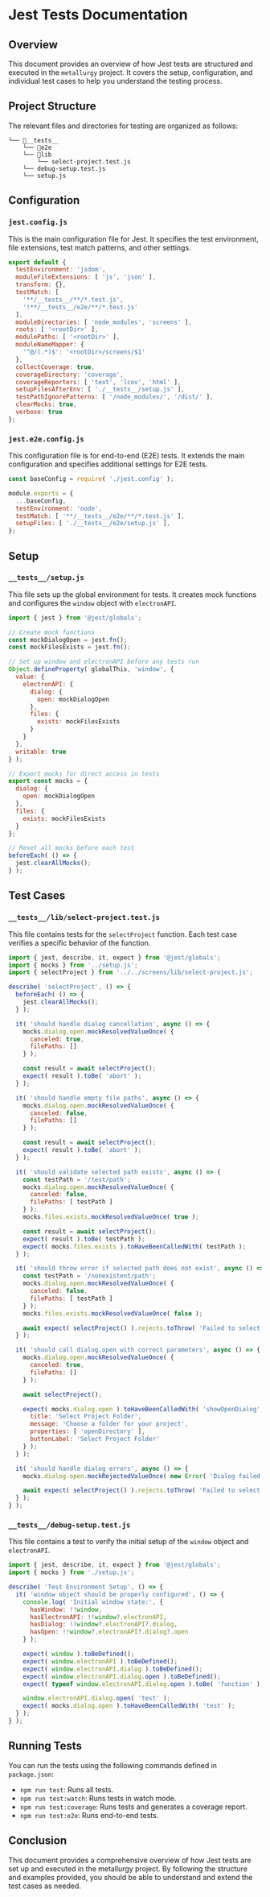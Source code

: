 # Jest Tests Documentation

## Overview

This document provides an overview of how Jest tests are structured and executed in the `metallurgy` project. It covers the setup, configuration, and individual test cases to help you understand the testing process.

## Project Structure

The relevant files and directories for testing are organized as follows:

```
└── 📁__tests__
    └── 📁e2e
    └── 📁lib
        └── select-project.test.js
    └── debug-setup.test.js
    └── setup.js
```


## Configuration

### `jest.config.js`

This is the main configuration file for Jest. It specifies the test environment, file extensions, test match patterns, and other settings.

```js
export default {
  testEnvironment: 'jsdom',
  moduleFileExtensions: [ 'js', 'json' ],
  transform: {},
  testMatch: [
    '**/__tests__/**/*.test.js',
    '!**/__tests__/e2e/**/*.test.js'
  ],
  moduleDirectories: [ 'node_modules', 'screens' ],
  roots: [ '<rootDir>' ],
  modulePaths: [ '<rootDir>' ],
  moduleNameMapper: {
    '^@/(.*)$': '<rootDir>/screens/$1'
  },
  collectCoverage: true,
  coverageDirectory: 'coverage',
  coverageReporters: [ 'text', 'lcov', 'html' ],
  setupFilesAfterEnv: [ './__tests__/setup.js' ],
  testPathIgnorePatterns: [ '/node_modules/', '/dist/' ],
  clearMocks: true,
  verbose: true
};
```
### `jest.e2e.config.js`
This configuration file is for end-to-end (E2E) tests. It extends the main configuration and specifies additional settings for E2E tests.

```js
const baseConfig = require( './jest.config' );

module.exports = {
  ...baseConfig,
  testEnvironment: 'node',
  testMatch: [ '**/__tests__/e2e/**/*.test.js' ],
  setupFiles: [ './__tests__/e2e/setup.js' ],
};
```

## Setup
### `__tests__/setup.js`

This file sets up the global environment for tests. It creates mock functions and configures the `window` object with `electronAPI`.

```js
import { jest } from '@jest/globals';

// Create mock functions
const mockDialogOpen = jest.fn();
const mockFilesExists = jest.fn();

// Set up window and electronAPI before any tests run
Object.defineProperty( globalThis, 'window', {
  value: {
    electronAPI: {
      dialog: {
        open: mockDialogOpen
      },
      files: {
        exists: mockFilesExists
      }
    }
  },
  writable: true
} );

// Export mocks for direct access in tests
export const mocks = {
  dialog: {
    open: mockDialogOpen
  },
  files: {
    exists: mockFilesExists
  }
};

// Reset all mocks before each test
beforeEach( () => {
  jest.clearAllMocks();
} );
```

## Test Cases
### `__tests__/lib/select-project.test.js`

This file contains tests for the `selectProject` function. Each test case verifies a specific behavior of the function.

```js
import { jest, describe, it, expect } from '@jest/globals';
import { mocks } from '../setup.js';
import { selectProject } from '../../screens/lib/select-project.js';

describe( 'selectProject', () => {
  beforeEach( () => {
    jest.clearAllMocks();
  } );

  it( 'should handle dialog cancellation', async () => {
    mocks.dialog.open.mockResolvedValueOnce( {
      canceled: true,
      filePaths: []
    } );

    const result = await selectProject();
    expect( result ).toBe( 'abort' );
  } );

  it( 'should handle empty file paths', async () => {
    mocks.dialog.open.mockResolvedValueOnce( {
      canceled: false,
      filePaths: []
    } );

    const result = await selectProject();
    expect( result ).toBe( 'abort' );
  } );

  it( 'should validate selected path exists', async () => {
    const testPath = '/test/path';
    mocks.dialog.open.mockResolvedValueOnce( {
      canceled: false,
      filePaths: [ testPath ]
    } );
    mocks.files.exists.mockResolvedValueOnce( true );

    const result = await selectProject();
    expect( result ).toBe( testPath );
    expect( mocks.files.exists ).toHaveBeenCalledWith( testPath );
  } );

  it( 'should throw error if selected path does not exist', async () => {
    const testPath = '/nonexistent/path';
    mocks.dialog.open.mockResolvedValueOnce( {
      canceled: false,
      filePaths: [ testPath ]
    } );
    mocks.files.exists.mockResolvedValueOnce( false );

    await expect( selectProject() ).rejects.toThrow( 'Failed to select project folder: Selected folder does not exist' );
  } );

  it( 'should call dialog.open with correct parameters', async () => {
    mocks.dialog.open.mockResolvedValueOnce( {
      canceled: true,
      filePaths: []
    } );

    await selectProject();

    expect( mocks.dialog.open ).toHaveBeenCalledWith( 'showOpenDialog', {
      title: 'Select Project Folder',
      message: 'Choose a folder for your project',
      properties: [ 'openDirectory' ],
      buttonLabel: 'Select Project Folder'
    } );
  } );

  it( 'should handle dialog errors', async () => {
    mocks.dialog.open.mockRejectedValueOnce( new Error( 'Dialog failed' ) );

    await expect( selectProject() ).rejects.toThrow( 'Failed to select project folder: Dialog failed' );
  } );
} );
```
### `__tests__/debug-setup.test.js`

This file contains a test to verify the initial setup of the `window` object and `electronAPI`.

```js
import { jest, describe, it, expect } from '@jest/globals';
import { mocks } from './setup.js';

describe( 'Test Environment Setup', () => {
  it( 'window object should be properly configured', () => {
    console.log( 'Initial window state:', {
      hasWindow: !!window,
      hasElectronAPI: !!window?.electronAPI,
      hasDialog: !!window?.electronAPI?.dialog,
      hasOpen: !!window?.electronAPI?.dialog?.open
    } );

    expect( window ).toBeDefined();
    expect( window.electronAPI ).toBeDefined();
    expect( window.electronAPI.dialog ).toBeDefined();
    expect( window.electronAPI.dialog.open ).toBeDefined();
    expect( typeof window.electronAPI.dialog.open ).toBe( 'function' );

    window.electronAPI.dialog.open( 'test' );
    expect( mocks.dialog.open ).toHaveBeenCalledWith( 'test' );
  } );
} );
``` 

## Running Tests
You can run the tests using the following commands defined in `package.json`:

- `npm run test`: Runs all tests.
- `npm run test:watch`: Runs tests in watch mode.
- `npm run test:coverage`: Runs tests and generates a coverage report.
- `npm run test:e2e`: Runs end-to-end tests.

## Conclusion

This document provides a comprehensive overview of how Jest tests are set up and executed in the metallurgy project. By following the structure and examples provided, you should be able to understand and extend the test cases as needed. 